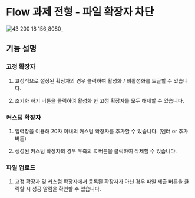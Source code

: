 # Flow 과제 전형 - 파일 확장자 차단

![43 200 18 156_8080_](https://github.com/Brogod97/file-extension-block/assets/90192797/2ff6d277-875b-4ccc-97b6-8cbfb9762fe9)

## 기능 설명

### 고정 확장자

1. 고정적으로 설정된 확장자의 경우 클릭하여 활성화 / 비활성화를 토글할 수 있습니다.

2. 초기화 하기 버튼을 클릭하여 활성화 한 고정 확장자를 모두 해제할 수 있습니다.

### 커스텀 확장자

1. 입력창을 이용해 20자 이내의 커스텀 확장자를 추가할 수 있습니다. (엔터 or 추가 버튼)

2. 생성된 커스텀 확장자의 경우 우측의 X 버튼을 클릭하여 삭제할 수 있습니다.

### 파일 업로드

1. 고정 확장자 및 커스텀 확장자에서 등록된 확장자가 아닌 경우 파일 제출 버튼을 클릭할 시 성공 알림을 확인할 수 있습니다.
